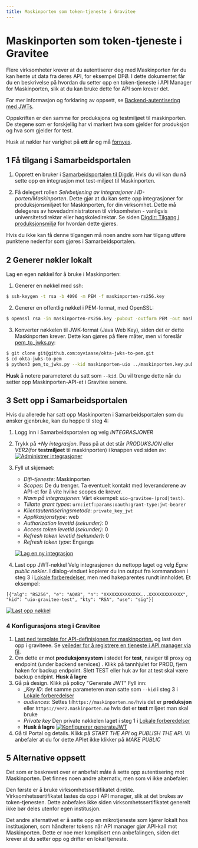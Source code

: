 ```yaml
---
title: Maskinporten som token-tjeneste i Gravitee
---
```


# Maskinporten som token-tjeneste i Gravitee

Flere virksomheter krever at du autentiserer deg med Maskinporten før du kan
hente ut data fra deres API, for eksempel DFØ. I dette dokumentet får du en
beskrivelse på hvordan du setter opp en token-tjeneste i API Manager for
Maskinporten, slik at du kan bruke dette for API som krever det.

For mer informasjon og forklaring av oppsett, se [Backend-autentisering med
JWTs](/docs/datadeling/veiledere/api-manager/jwt-mot-backend).

Oppskriften er den samme for produksjons og testmiljøet til maskinporten. De 
stegene som er forskjellig har vi markert hva som gjelder for produksjon og 
hva som gjelder for test.

Husk at nøkler har varighet på **ett år** og må [fornyes](https://docs.digdir.no/docs/Maskinporten/maskinporten_feilsoking#invalid-assertion-client-authentication-failed-expired-key).

## 1 Få tilgang i Samarbeidsportalen

1. Opprett en bruker i [Samarbeidsportalen til
   Digdir](https://selvbetjening-samarbeid-ver2.difi.no). Hvis du vil kan du nå
   sette opp en integrasjon mot test-miljøet til Maskinporten.

2. Få delegert rollen _Selvbetjening av integrasjoner i
   ID-porten/Maskinporten_. Dette gjør at du kan sette opp integrasjoner for
   produksjonsmiljøet for Maskinporten, for din virksomhet. Dette må delegeres
   av hovedadministratoren til virksomheten - vanligvis universitetsdirektør
   eller høgskoledirektør. Se siden [Digdir: Tilgang i
   produksjonsmiljø](https://docs.digdir.no/docs/Maskinporten/maskinporten_sjolvbetjening_web.html#tilgang-i-produksjonsmilj%C3%B8)
   for hvordan dette gjøres.

Hvis du ikke kan få denne tilgangen må noen andre som har tilgang utføre
punktene nedenfor som gjøres i Samarbeidsportalen.


## 2 Generer nøkler lokalt

Lag en egen nøkkel for å bruke i Maskinporten:


1. Generer en nøkkel med ssh:
```bash
$ ssh-keygen -t rsa -b 4096 -m PEM -f maskinporten-rs256.key
```

2. Generer en offentlig nøkkel i PEM-format, med OpenSSL:
```bash
$ openssl rsa -in maskinporten-rs256.key -pubout -outform PEM -out maskinporten-rs256.key.pub.pem
```

3. Konverter nøkkelen til JWK-format (Java Web Key), siden det er dette
   Maskinporten krever. Dette kan gjøres på flere måter, men vi foreslår
   [pem_to_jwks.py](https://github.com/oyviaase/okta-jwks-to-pem.git):

```bash 
$ git clone git@github.com:oyviaase/okta-jwks-to-pem.git
$ cd okta-jwks-to-pem
$ python3 pem_to_jwks.py --kid maskinporten-uio ../maskinporten.key.pub.pem
```
**Husk** å notere parameteret du satt som `--kid`. Du vil trenge dette når du
setter opp Maskinporten-API-et i Gravitee senere.


## 3 Sett opp i Samarbeidsportalen

Hvis du allerede har satt opp Maskinporten i Samarbeidsportalen som du ønsker
gjenbruke, kan du hoppe til steg 4:

1. Logg inn i Samarbeidsportalen og velg _INTEGRASJONER_

2. Trykk på _+Ny integrasjon_. Pass på at det står _PRODUKSJON_ eller _VER2_(for **testmiljøet** til maskinporten) i
   knappen ved siden av:
   [![Administrer  integrasjoner](/datadeling/img/maskinporten/Samarbeidsportalen-administrasjon-av-tjeneste.png)](/datadeling/img/maskinporten/Samarbeidsportalen-administrasjon-av-tjeneste.png)

3. Fyll ut skjemaet:
   - _Difi-tjeneste_: Maskinporten 
   - _Scopes_: De du trenger. Ta eventuelt kontakt med leverandørene av API-et for å vite hvilke scopes de krever.
   - _Navn på integrasjonen_: Vårt eksempel: `uio-gravitee-(prod|test)`.
   - _Tillatte grant types_: `urn:ietf:params:oauth:grant-type:jwt-bearer`
   - _Klientautentiseringsmetode_: `private_key_jwt`
   - _Applikasjonstype_: web 
   - _Authorization levetid (sekunder)_: 0
   - _Access token levetid (sekunder)_: 0
   - _Refresh token levetid (sekunder)_: 0
   - _Refresh token type_: Engangs

   [![Lag en ny  integrasjon](/datadeling/img/maskinporten/Samarbeidsportalen-opprett-tjeneste.png)](/datadeling/img/maskinporten/Samarbeidsportalen-opprett-tjeneste.png)

4. Last opp JWT-nøkkel 
Velg integrasjonen du nettopp laget og velg _Egne public nøkler_. I dialog-vinduet kopierer du inn output fra kommandoen i steg 3 i [Lokale forberedelser](#Lokale-forberedelser), men med hakeparentes rundt innholdet. Et eksempel:
```
[{"alg": "RS256", "e": "AQAB", "n": "XXXXXXXXXXXXXX...XXXXXXXXXXXXX", "kid": "uio-gravitee-test", "kty": "RSA", "use": "sig"}]
```
   [![Last opp nøkkel](/datadeling/img/maskinporten/Samarbeidsportalen-last-opp-nokkel.png)](/datadeling/img/maskinporten/Samarbeidsportalen-last-opp-nokkel.png)

### 4 Konfigurasjons steg i Gravitee

1. [Last ned template for API-definisjonen for maskinporten.](./maskinporten-api-template.json) og last den opp i graviteee. Se [veileder for å registrere en tjeneste i API manager via fil](/docs/datadeling/veiledere/api-manager/importer-api).
2. Om dette er mot **produksjonsystem** i stedet for **test**, naviger til proxy og endpoint (under backend services) . Klikk på tannhjulet for PROD, fjern haken for backup endpoint. Slett TEST eller huk av for at test skal være backup endpint. **Husk å lagre**
3. Gå på design. Klikk på policy "Generate JWT" Fyll inn:
   - __Key ID_: det samme parameteren man satte som `--kid` i steg 3 i [Lokale forberedelser](#Lokale-forberedelser)
   - _audiences_: Settes til`https://maskinporten.no/`hvis det er **produksjon** eller `https://ver2.maskinporten.no` hvis det er **test** miljøet man skal bruke
   - _Private key_ Den private nøkkelen laget i steg 1 i [Lokale forberedelser](#Lokale-forberedelser)
   - **Husk å lagre**
   [![Konfigurerer generateJWT](/datadeling/img/maskinporten/Samarbeidsportalen-last-opp-nokkel.png)](/datadeling/img/maskinporten/gravitee-generate-jwt-maskinporten.png)
4. Gå til Portal og details. Klikk på _START THE API_ og _PUBLISH THE API_. Vi anbefaler at du for dette APIet ikke klikker på _MAKE PUBLIC_




## 5 Alternative oppsett

Det som er beskrevet over er anbefalt måte å sette opp autentisering mot
Maskinporten. Det finnes noen andre alternativ, men som vi ikke anbefaler:

Den første er å bruke virksomhetssertifikatet direkte. Virksomhetssertifikatet
lastes da opp i API manager, slik at det brukes av token-tjenesten. Dette
anbefales ikke siden virksomhetssertifikatet generelt ikke bør deles utenfor
egen institusjon.

Det andre alternativet er å sette opp en mikrotjeneste som kjører lokalt hos
institusjonen, som håndterer tokens når API manager gjør API-kall mot
Maskinporten. Dette er noe mer komplisert enn anbefalingen, siden det krever at
du setter opp og drifter en lokal tjeneste.
